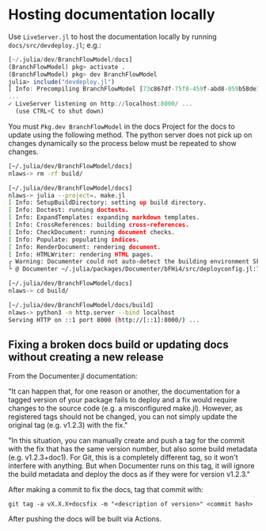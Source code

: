 # Hosting documentation locally
Use `LiveServer.jl` to host the documentation locally by running `docs/src/devdeploy.jl`; e.g.: 
```julia
[~/.julia/dev/BranchFlowModel/docs]
(BranchFlowModel) pkg> activate .
(BranchFlowModel) pkg> dev BranchFlowModel
julia> include("devdeploy.jl")
[ Info: Precompiling BranchFlowModel [73c867df-75f8-459f-abd8-059b58de1e18]
...
✓ LiveServer listening on http://localhost:8000/ ...
  (use CTRL+C to shut down)
```

You must `Pkg.dev BranchFlowModel` in the docs Project for the docs to update using the following method. The python server does not pick up on changes dynamically so the process below must be repeated to show changes.
```bash
[~/.julia/dev/BranchFlowModel/docs]
nlaws-> rm -rf build/

[~/.julia/dev/BranchFlowModel/docs]
nlaws-> julia --project=. make.jl 
[ Info: SetupBuildDirectory: setting up build directory.
[ Info: Doctest: running doctests.
[ Info: ExpandTemplates: expanding markdown templates.
[ Info: CrossReferences: building cross-references.
[ Info: CheckDocument: running document checks.
[ Info: Populate: populating indices.
[ Info: RenderDocument: rendering document.
[ Info: HTMLWriter: rendering HTML pages.
┌ Warning: Documenter could not auto-detect the building environment Skipping deployment.
└ @ Documenter ~/.julia/packages/Documenter/bFHi4/src/deployconfig.jl:75

[~/.julia/dev/BranchFlowModel/docs]
nlaws-> cd build/

[~/.julia/dev/BranchFlowModel/docs/build]
nlaws-> python3 -m http.server --bind localhost
Serving HTTP on ::1 port 8000 (http://[::1]:8000/) ...
```

## Fixing a broken docs build or updating docs without creating a new release
From the Documenter.jl documentation:

"It can happen that, for one reason or another, the documentation for a tagged version of your package fails to deploy and a fix would require changes to the source code (e.g. a misconfigured make.jl). However, as registered tags should not be changed, you can not simply update the original tag (e.g. v1.2.3) with the fix."

"In this situation, you can manually create and push a tag for the commit with the fix that has the same version number, but also some build metadata (e.g. v1.2.3+doc1). For Git, this is a completely different tag, so it won't interfere with anything. But when Documenter runs on this tag, it will ignore the build metadata and deploy the docs as if they were for version v1.2.3."

After making a commit to fix the docs, tag that commit with:
```
git tag -a vX.X.X+docsfix -m "<description of version>" <commit hash>
```
After pushing the docs will be built via Actions.